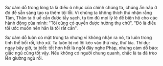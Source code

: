 Sự cám dỗ trong lòng ta là điều ô nhục của chính chúng ta, chúng ẩn nấp ở đó để sẵn sàng tạo ra thêm tội lỗi. Vì chúng ta không thích thú nhận rằng Tâm, Thân ta ô uế cần được tẩy sạch, ta tìm đủ mọi lý lẽ để biện hộ cho các hành động của mình: "Tôi cũng có quyền được hưởng thụ chứ", "Đó là điều tôi ước muốn nên hẳn là tôi rất cần".

Sự cám dỗ luôn có mặt trong ta nhưng vì không nhận ra nó, ta luôn trong tình thế bối rối, khó xử. Ta luôn bị nó lôi kéo vào thứ này, thứ kia. Thí dụ: ngay bây giờ, ta biết: tốt hơn hết là ngồi đây nghe Pháp, nhưng cám dỗ bảo: giấc ngủ cũng tốt vậy. Nếu không có người chung quanh, chắc là ta đã trèo lên giường ngủ rồi.